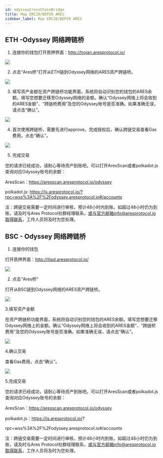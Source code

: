 ```yaml
---
id: odysseyCrossChainBridge
title: Map ERC20/BEP20 ARES
sidebar_label: Map ERC20/BEP20 ARES
---
```

## ETH -Odyssey 网络跨链桥

1. 连接你的钱包打开质押界面：http://trojan.aresprotocol.io/

![](assets/build/302.png)

2. 点击“Ares桥”打开从ETH链到Odyssey网络的ARES资产跨链桥。

![](assets/build/303.png)

3. 填写资产金额在资产跨链桥功能界面，系统将自动识别您的钱包的ARES余额。填写您想要迁移至Odyssey网络的金额。确认“Odyssey网络上将会收到的ARES金额”、“跨链桥费用”及您的Odyssey账号是否准确。如果准确无误，请点击“确认”。

![](assets/build/304.png)

4. 首次使用跨链桥，需要先进行approve。完成授权后，确认跨链交易查看Gas费用，点击“确认”。

![](assets/build/305.png)

5. 完成交易

您的请求已经成功，请耐心等待资产到账吧。可以打开AresScan或者polkadot.js查询对应Odyssey账号的余额：

AresScan：https://aresscan.aresprotocol.io/odyssey

polkadot.js: https://js.aresprotocol.io/?rpc=wss%3A%2F%2Fodyssey.aresprotocol.io#/accounts

注：跨链交易需要一定时间进行审核，预计48小时内到账。如超过48小时仍为到账，请及时与Ares Protocol社群经理联系，或与官方邮箱info@aresprotocol.io取得联系，工作人员将及时为您处理。

## BSC - Odyssey 网络跨链桥

1. 连接你的钱包

打开质押界面：http://iliad.aresprotocol.io/

![](assets/build/306.png)

2. 点击“Ares桥”

打开从BSC链到Odyssey网络的ARES资产跨链桥。

![](assets/build/307.png)

3.填写资产金额

在资产跨链桥功能界面，系统将自动识别您的钱包的ARES余额。填写您想要迁移Odyssey网络上的金额。确认“Odyssey网络上将会收到的ARES金额”、“跨链桥费用”及您的Odyssey账号是否准确。如果准确无误，请点击“确认”。

![](assets/build/308.png)

4.确认交易

查看Gas费用，点击“确认”。

![](assets/build/309.png)

5.完成交易

您的请求已经成功，请耐心等待资产到账吧。可以打开AresScan或者polkadot.js查询对应Odyssey账号的余额：

AresScan：https://aresscan.aresprotocol.io/odyssey

polkadot.js：https://js.aresprotocol.io/?

rpc=wss%3A%2F%2Fodyssey.aresprotocol.io#/accounts


注：跨链交易需要一定时间进行审核，预计48小时内到账。如超过48小时仍为到账，请及时与Ares Protocol社群经理联系，或与官方邮箱info@aresprotocol.io取得联系，工作人员将及时为您处理。